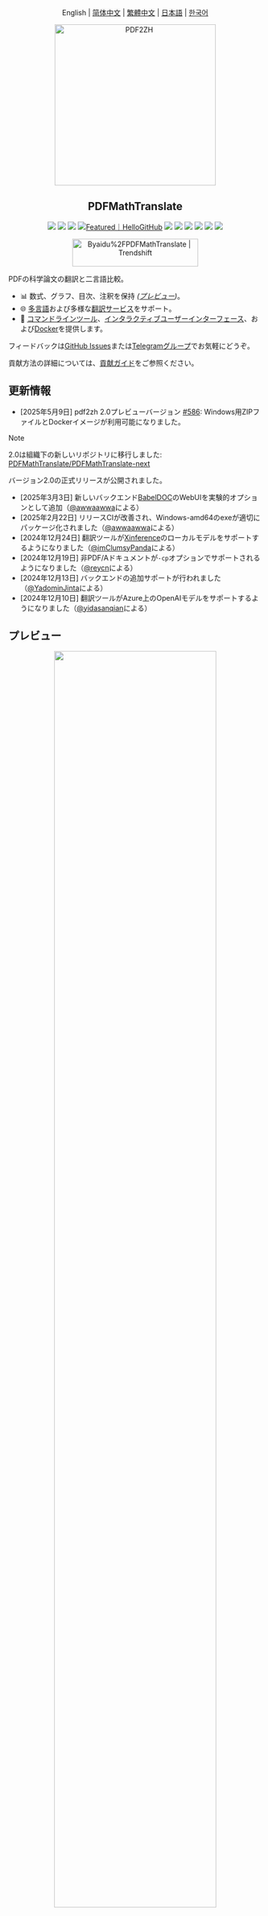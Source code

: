 <div align="center">

English | [简体中文](https://raw.githubusercontent.com/Byaidu/PDFMathTranslate/main/docs/README_zh-CN.md) | [繁體中文](https://raw.githubusercontent.com/Byaidu/PDFMathTranslate/main/docs/README_zh-TW.md) | [日本語](https://raw.githubusercontent.com/Byaidu/PDFMathTranslate/main/docs/README_ja-JP.md) | [한국어](https://raw.githubusercontent.com/Byaidu/PDFMathTranslate/main/docs/README_ko-KR.md)

<img src="https://raw.githubusercontent.com/Byaidu/PDFMathTranslate/main/./docs/images/banner.png" width="320px"  alt="PDF2ZH"/>

<h2 id="title">PDFMathTranslate</h2>

<p>
  <!-- PyPI -->
  <a href="https://pypi.org/project/pdf2zh/">
    <img src="https://img.shields.io/pypi/v/pdf2zh"></a>
  <a href="https://pepy.tech/projects/pdf2zh">
    <img src="https://static.pepy.tech/badge/pdf2zh"></a>
  <a href="https://hub.docker.com/r/byaidu/pdf2zh">
    <img src="https://img.shields.io/docker/pulls/byaidu/pdf2zh"></a>
  <a href="https://hellogithub.com/repository/8ec2cfd3ef744762bf531232fa32bc47" target="_blank"><img src="https://api.hellogithub.com/v1/widgets/recommend.svg?rid=8ec2cfd3ef744762bf531232fa32bc47&claim_uid=JQ0yfeBNjaTuqDU&theme=small" alt="Featured｜HelloGitHub" /></a>
  <a href="https://gitcode.com/Byaidu/PDFMathTranslate/overview">
    <img src="https://gitcode.com/Byaidu/PDFMathTranslate/star/badge.svg"></a>
  <a href="https://huggingface.co/spaces/reycn/PDFMathTranslate-Docker">
    <img src="https://img.shields.io/badge/%F0%9F%A4%97-Online%20Demo-FF9E0D"></a>
  <a href="https://www.modelscope.cn/studios/AI-ModelScope/PDFMathTranslate">
    <img src="https://img.shields.io/badge/ModelScope-Demo-blue"></a>
  <a href="https://github.com/Byaidu/PDFMathTranslate/pulls">
    <img src="https://img.shields.io/badge/contributions-welcome-green"></a>
  <a href="https://t.me/+Z9_SgnxmsmA5NzBl">
    <img src="https://img.shields.io/badge/Telegram-2CA5E0?style=flat-squeare&logo=telegram&logoColor=white"></a>
  <!-- License -->
  <a href="./LICENSE">
    <img src="https://img.shields.io/github/license/Byaidu/PDFMathTranslate"></a>
</p>

<a href="https://trendshift.io/repositories/12424" target="_blank"><img src="https://trendshift.io/api/badge/repositories/12424" alt="Byaidu%2FPDFMathTranslate | Trendshift" style="width: 250px; height: 55px;" width="250" height="55"/></a>

</div>

PDFの科学論文の翻訳と二言語比較。

- 📊 数式、グラフ、目次、注釈を保持 _([プレビュー](#preview))_。
- 🌐 [多言語](#language)および多様な[翻訳サービス](#services)をサポート。
- 🤖 [コマンドラインツール](#usage)、[インタラクティブユーザーインターフェース](#gui)、および[Docker](#docker)を提供します。

フィードバックは[GitHub Issues](https://github.com/Byaidu/PDFMathTranslate/issues)または[Telegramグループ](https://t.me/+Z9_SgnxmsmA5NzBl)でお気軽にどうぞ。

貢献方法の詳細については、[貢献ガイド](https://github.com/Byaidu/PDFMathTranslate/wiki/Contribution-Guide---%E8%B4%A1%E7%8C%AE%E6%8C%87%E5%8D%97)をご参照ください。

<h2 id="updates">更新情報</h2>

- [2025年5月9日] pdf2zh 2.0プレビューバージョン [#586](https://github.com/Byaidu/PDFMathTranslate/issues/586): Windows用ZIPファイルとDockerイメージが利用可能になりました。

> [!NOTE]
>
> 2.0は組織下の新しいリポジトリに移行しました: [PDFMathTranslate/PDFMathTranslate-next](https://github.com/PDFMathTranslate/PDFMathTranslate-next)
> 
> バージョン2.0の正式リリースが公開されました。

- [2025年3月3日] 新しいバックエンド[BabelDOC](https://github.com/funstory-ai/BabelDOC)のWebUIを実験的オプションとして追加（[@awwaawwa](https://github.com/awwaawwa)による）
- [2025年2月22日] リリースCIが改善され、Windows-amd64のexeが適切にパッケージ化されました（[@awwaawwa](https://github.com/awwaawwa)による）
- [2024年12月24日] 翻訳ツールが[Xinference](https://github.com/xorbitsai/inference)のローカルモデルをサポートするようになりました（[@imClumsyPanda](https://github.com/imClumsyPanda)による）
- [2024年12月19日] 非PDF/Aドキュメントが`-cp`オプションでサポートされるようになりました（[@reycn](https://github.com/reycn)による）
- [2024年12月13日] バックエンドの追加サポートが行われました（[@YadominJinta](https://github.com/YadominJinta)による）
- [2024年12月10日] 翻訳ツールがAzure上のOpenAIモデルをサポートするようになりました（[@yidasanqian](https://github.com/yidasanqian)による）

<h2 id="preview">プレビュー</h2>

<div align="center">
<img src="https://raw.githubusercontent.com/Byaidu/PDFMathTranslate/main/./docs/images/preview.gif" width="80%"/>
</div>

<h2 id="demo">オンラインサービス 🌟</h2>

以下のデモのいずれかを利用してアプリケーションを試すことができます：

- [パブリック無料サービス](https://pdf2zh.com/) インストール不要でオンライン利用可能 _(推奨)_。
- [Immersive Translate - BabelDOC](https://app.immersivetranslate.com/babel-doc/) 月間1000ページ無料。 _(推奨)_
- [HuggingFaceでホストされているデモ](https://huggingface.co/spaces/reycn/PDFMathTranslate-Docker)
- [ModelScopeでホストされているデモ](https://www.modelscope.cn/studios/AI-ModelScope/PDFMathTranslate) インストール不要。

デモの計算リソースは限られているため、乱用はご遠慮ください。

<h2 id="install">インストールと使用方法</h2>

### 方法

異なるユースケースに対応して、当プログラムの使用方法をいくつか提供しています：

<details open>
  <summary>1. UV インストール</summary>

1. Python がインストールされていること（3.10 <= バージョン <= 3.12）

2. 当パッケージをインストールする：

   ```bash
   pip install uv
   uv tool install --python 3.12 pdf2zh
   ```
3. 翻訳を実行し、ファイルは[current working directory](https://chatgpt.com/share/6745ed36-9acc-800e-8a90-59204bd13444)に生成されます:


   ```bash
   pdf2zh document.pdf
   ```

</details>

<details>
  <summary>2. Windows exe</summary>

1. [リリースページ](https://github.com/Byaidu/PDFMathTranslate/releases) から pdf2zh-version-win64.zip をダウンロードします

2. 解凍して `pdf2zh.exe` をダブルクリックして実行します。

</details>

<details>
  <summary>3. グラフィカルユーザーインターフェース</summary>

1. Pythonがインストールされていること（バージョン3.10 <= version <= 3.12）

2. 当パッケージをインストールします：

```bash
pip install pdf2zh
```

3. ブラウザでの使用を開始する:

   ```bash
   pdf2zh -i
   ```

4. ブラウザが自動的に起動しない場合は、次の場所に移動してください。

   ```bash
   http://localhost:7860/
   ```

   <img src="https://raw.githubusercontent.com/Byaidu/PDFMathTranslate/main/./docs/images/gui.gif" width="500"/>

詳細については、[GUIのドキュメント](https://raw.githubusercontent.com/Byaidu/PDFMathTranslate/main/./docs/README_GUI.md)を参照してください。

</details>

<details>
  <summary>4. Docker</summary>

1. プルして実行します:

   ```bash
   docker pull byaidu/pdf2zh
   docker run -d -p 7860:7860 byaidu/pdf2zh
   ```

2. ブラウザで開く:

   ```
   http://localhost:7860/
   ```
クラウドサービスでのDockerデプロイ用:

<div>
<a href="https://www.heroku.com/deploy?template=https://github.com/Byaidu/PDFMathTranslate">
  <img src="https://www.herokucdn.com/deploy/button.svg" alt="Deploy" height="26"></a>
<a href="https://render.com/deploy">
  <img src="https://render.com/images/deploy-to-render-button.svg" alt="Deploy to Koyeb" height="26"></a>
<a href="https://zeabur.com/templates/5FQIGX?referralCode=reycn">
  <img src="https://zeabur.com/button.svg" alt="Deploy on Zeabur" height="26"></a>
<a href="https://template.sealos.io/deploy?templateName=pdf2zh">
  <img src="https://sealos.io/Deploy-on-Sealos.svg" alt="Deploy on Sealos" height="26"></a>
<a href="https://app.koyeb.com/deploy?type=git&builder=buildpack&repository=github.com/Byaidu/PDFMathTranslate&branch=main&name=pdf-math-translate">
  <img src="https://www.koyeb.com/static/images/deploy/button.svg" alt="Deploy to Koyeb" height="26"></a>
</div>

</details>

<details>
  <summary>5. Zotero プラグイン</summary>


詳細は[Zotero PDF2zh](https://github.com/guaguastandup/zotero-pdf2zh)をご覧ください。

</details>

<details>
  <summary>6. コマンドライン</summary>

1. Pythonがインストールされていること (3.10 <= バージョン <= 3.12)
2. 当パッケージをインストールしてください:


   ```bash
   pip install pdf2zh
   ```
3. 翻訳を実行し、ファイルは[current working directory](https://chatgpt.com/share/6745ed36-9acc-800e-8a90-59204bd13444)に生成されます:


   ```bash
   pdf2zh document.pdf
   ```

</details>

> [!TIP]
>
> - Windowsを使用していてダウンロード後にファイルが開けない場合は、[vc_redist.x64.exe](https://aka.ms/vs/17/release/vc_redist.x64.exe)をインストールしてから再試行してください。
>
> - Docker Hubにアクセスできない場合は、[GitHub Container Registry](https://github.com/Byaidu/PDFMathTranslate/pkgs/container/pdfmathtranslate)のイメージを試してください。
> ```bash
> docker pull ghcr.io/byaidu/pdfmathtranslate
> docker run -d -p 7860:7860 ghcr.io/byaidu/pdfmathtranslate
> ```

### インストールできない場合？

本プログラムは動作前にAIモデル(`wybxc/DocLayout-YOLO-DocStructBench-onnx`)を必要とし、一部のユーザーはネットワークの問題でダウンロードできない場合があります。このモデルのダウンロードに問題がある場合、以下の環境変数を使用した回避策を提供しています：

```shell
set HF_ENDPOINT=https://hf-mirror.com
```
PowerShell ユーザー向け:


```shell
$env:HF_ENDPOINT = https://hf-mirror.com
```
もしこの解決策がうまくいかない場合や、他の問題が発生した場合は、[よくある質問](https://github.com/Byaidu/PDFMathTranslate/wiki#-faq--%E5%B8%B8%E8%A7%81%E9%97%AE%E9%A2%98)をご参照ください。

<h2 id="usage">高度なオプション</h2>

コマンドラインで翻訳コマンドを実行すると、現在の作業ディレクトリに翻訳済みドキュメント `example-mono.pdf` と二言語ドキュメント `example-dual.pdf` が生成されます。デフォルトの翻訳サービスとしてGoogleを使用します。対応可能な翻訳サービスの詳細は[こちら](https://github.com/Byaidu/PDFMathTranslate/blob/main/docs/ADVANCED.md#services)をご覧ください。

<img src="https://raw.githubusercontent.com/Byaidu/PDFMathTranslate/main/./docs/images/cmd.explained.png" width="580px"  alt="cmd"/>

以下の表に、すべての高度なオプションを参考用に一覧にしています:

| オプション             | 機能                                                                                                         | 例                                             |
| --------------------- | ------------------------------------------------------------------------------------------------------------- | ---------------------------------------------- |
| files                 | ローカルファイル                                                                                               | `pdf2zh ~/local.pdf`                           |
| links                 | オンラインファイル                                                                                             | `pdf2zh http://arxiv.org/paper.pdf`            |
| `-i`                  | [GUIを起動](#gui)                                                                                              | `pdf2zh -i`                                    |
| `-p`                  | [部分的ドキュメント翻訳](https://github.com/Byaidu/PDFMathTranslate/blob/main/docs/ADVANCED.md#partial)          | `pdf2zh example.pdf -p 1`                      |
| `-li`                 | [ソース言語](https://github.com/Byaidu/PDFMathTranslate/blob/main/docs/ADVANCED.md#languages)                     | `pdf2zh example.pdf -li en`                    |
| `-lo`                 | [ターゲット言語](https://github.com/Byaidu/PDFMathTranslate/blob/main/docs/ADVANCED.md#languages)                 | `pdf2zh example.pdf -lo zh`                    |
| `-s`                  | [翻訳サービス](https://github.com/Byaidu/PDFMathTranslate/blob/main/docs/ADVANCED.md#services)                    | `pdf2zh example.pdf -s deepl`                  |
| `-t`                  | [マルチスレッド](https://github.com/Byaidu/PDFMathTranslate/blob/main/docs/ADVANCED.md#threads)                   | `pdf2zh example.pdf -t 1`                      |
| `-o`                  | 出力ディレクトリ                                                                                               | `pdf2zh example.pdf -o output`                 |
| `-f`, `-c`            | [例外処理](https://github.com/Byaidu/PDFMathTranslate/blob/main/docs/ADVANCED.md#exceptions)                      | `pdf2zh example.pdf -f "(MS.*)"`               |
| `-cp`                 | 互換モード                                                                                                     | `pdf2zh example.pdf --compatible`              |
| `--skip-subset-fonts` | [フォントサブセットをスキップ](https://github.com/Byaidu/PDFMathTranslate/blob/main/docs/ADVANCED.md#font-subset)  | `pdf2zh example.pdf --skip-subset-fonts`       |
| `--ignore-cache`      | [翻訳キャッシュを無視](https://github.com/Byaidu/PDFMathTranslate/blob/main/docs/ADVANCED.md#cache)               | `pdf2zh example.pdf --ignore-cache`            |
| `--share`             | 公開リンク                                                                                                    | `pdf2zh -i --share`                            |
| `--authorized`        | [認証](https://github.com/Byaidu/PDFMathTranslate/blob/main/docs/ADVANCED.md#auth)                               | `pdf2zh -i --authorized users.txt [auth.html]` |
| `--prompt`            | [カスタムプロンプト](https://github.com/Byaidu/PDFMathTranslate/blob/main/docs/ADVANCED.md#prompt)                | `pdf2zh --prompt [prompt.txt]`                 |
| `--onnx`              | [カスタムDocLayout-YOLO ONNXモデルを使用]                                                                       | `pdf2zh --onnx [onnx/model/path]`              |
| `--serverport`        | [カスタムWebUIポートを使用]                                                                                     | `pdf2zh --serverport 7860`                     |
| `--dir`               | [バッチ翻訳]                                                                                                  | `pdf2zh --dir /path/to/translate/`             |
| `--config`            | [設定ファイル](https://github.com/Byaidu/PDFMathTranslate/blob/main/docs/ADVANCED.md#cofig)                      | `pdf2zh --config /path/to/config/config.json`  |
| `--serverport`        | [カスタムgradioサーバーポート]                                                                                   | `pdf2zh --serverport 7860`                     |
| `--babeldoc`          | 実験的バックエンド[BabelDOC](https://funstory-ai.github.io/BabelDOC/)を使用して翻訳                                | `pdf2zh --babeldoc` -s openai example.pdf      |
| `--mcp`               | MCP STDIOモードを有効化                                                                                        | `pdf2zh --mcp`                                 |
| `--sse`               | MCP SSEモードを有効化                                                                                          | `pdf2zh --mcp --sse`                           |

詳細な説明については、各オプションの完全なリストを含む[高度な使用法](https://raw.githubusercontent.com/Byaidu/PDFMathTranslate/main/./docs/ADVANCED.md)のドキュメントをご参照ください。


<h2 id="downstream">二次開発（API）</h2>

ダウンストリームアプリケーションについては、詳細は当社のドキュメント[API詳細](https://raw.githubusercontent.com/Byaidu/PDFMathTranslate/main/./docs/APIS.md)をご参照ください：

- [Python API](https://raw.githubusercontent.com/Byaidu/PDFMathTranslate/main/./docs/APIS.md#api-python)、他のPythonプログラムでの使用方法
- [HTTP API](https://raw.githubusercontent.com/Byaidu/PDFMathTranslate/main/./docs/APIS.md#api-http)、プログラムがインストールされたサーバーとの通信方法

<h2 id="todo">TODOリスト</h2>

- [ ] DocLayNetベースモデルによるレイアウト解析、[PaddleX](https://github.com/PaddlePaddle/PaddleX/blob/17cc27ac3842e7880ca4aad92358d3ef8555429a/paddlex/repo_apis/PaddleDetection_api/object_det/official_categories.py#L81)、[PaperMage](https://github.com/allenai/papermage/blob/9cd4bb48cbedab45d0f7a455711438f1632abebe/README.md?plain=1#L102)、[SAM2](https://github.com/facebookresearch/sam2)

- [ ] ページ回転、目次、リストのフォーマットを修正

- [ ] 古い論文のピクセル数式を修正

- [ ] KeyboardInterruptを除く非同期リトライ

- [ ] 西洋言語向けKnuth–Plassアルゴリズム

- [ ] PDF/A以外のファイルをサポート

- [ ] [Zotero](https://github.com/zotero/zotero)および[Obsidian](https://github.com/obsidianmd/obsidian-releases)のプラグイン

<h2 id="acknowledgement">謝辞</h2>

- [Immersive Translation](https://immersivetranslate.com)は、本プロジェクトのアクティブな貢献者に毎月Proメンバーシップの引換コードを提供しています。詳細は[CONTRIBUTOR_REWARD.md](https://github.com/funstory-ai/BabelDOC/blob/main/docs/CONTRIBUTOR_REWARD.md)をご覧ください。

- 新バックエンド：[BabelDOC](https://github.com/funstory-ai/BabelDOC)

- ドキュメント結合：[PyMuPDF](https://github.com/pymupdf/PyMuPDF)

- ドキュメント解析：[Pdfminer.six](https://github.com/pdfminer/pdfminer.six)

- ドキュメント抽出：[MinerU](https://github.com/opendatalab/MinerU)

- ドキュメントプレビュー：[Gradio PDF](https://github.com/freddyaboulton/gradio-pdf)

- マルチスレッド翻訳：[MathTranslate](https://github.com/SUSYUSTC/MathTranslate)

- レイアウト解析：[DocLayout-YOLO](https://github.com/opendatalab/DocLayout-YOLO)

- ドキュメント標準: [PDF Explained](https://zxyle.github.io/PDF-Explained/), [PDF Cheat Sheets](https://pdfa.org/resource/pdf-cheat-sheets/)

- 多言語フォント: [Go Noto Universal](https://github.com/satbyy/go-noto-universal)

<h2 id="contrib">貢献者</h2>

<a href="https://github.com/Byaidu/PDFMathTranslate/graphs/contributors">
  <img src="https://opencollective.com/PDFMathTranslate/contributors.svg?width=890&button=false" />
</a>

![Alt](https://repobeats.axiom.co/api/embed/dfa7583da5332a11468d686fbd29b92320a6a869.svg "Repobeats analytics image")

<h2 id="star_hist">スター履歴</h2>

<a href="https://star-history.com/#Byaidu/PDFMathTranslate&Date">
 <picture>
   <source media="(prefers-color-scheme: dark)" srcset="https://api.star-history.com/svg?repos=Byaidu/PDFMathTranslate&type=Date&theme=dark" />
   <source media="(prefers-color-scheme: light)" srcset="https://api.star-history.com/svg?repos=Byaidu/PDFMathTranslate&type=Date" />
   <img alt="Star History Chart" src="https://api.star-history.com/svg?repos=Byaidu/PDFMathTranslate&type=Date"/>
 </picture>
</a>


---

Tranlated By [Open Ai Tx](https://github.com/OpenAiTx/OpenAiTx) | Last indexed: 2025-08-13

---